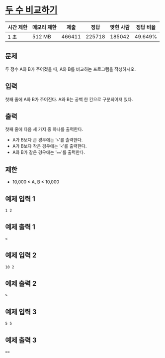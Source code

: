 

# [두 수 비교하기](https://www.acmicpc.net/problem/1330)

| 시간 제한 | 메모리 제한 | 제출 | 정답 | 맞힌 사람 | 정답 비율 |
| --- | --- | --- | --- | --- | --- |
| 1 초 | 512 MB | 466411 | 225718 | 185042 | 49.649% |

## 문제

두 정수 A와 B가 주어졌을 때, A와 B를 비교하는 프로그램을 작성하시오.

## 입력

첫째 줄에 A와 B가 주어진다. A와 B는 공백 한 칸으로 구분되어져 있다.

## 출력

첫째 줄에 다음 세 가지 중 하나를 출력한다.

- A가 B보다 큰 경우에는 '`>`'를 출력한다.
- A가 B보다 작은 경우에는 '`<`'를 출력한다.
- A와 B가 같은 경우에는 '`==`'를 출력한다.

## 제한

- 10,000 ≤ A, B ≤ 10,000

## 예제 입력 1

```
1 2

```

## 예제 출력 1

```
<

```

## 예제 입력 2

```
10 2

```

## 예제 출력 2

```
>

```

## 예제 입력 3

```
5 5

```

## 예제 출력 3

```
==
```

